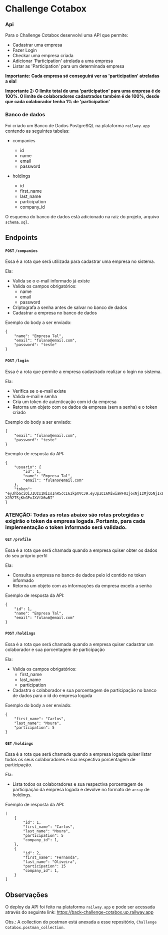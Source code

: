 # Challenge Cotabox

### Api

Para o Challenge Cotabox desenvolvi uma API que permite:

- Cadastrar uma empresa
- Fazer Login
- Checkar uma empresa criada
- Adicionar 'Participation' atrelada a uma empresa
- Listar as 'Participation' para um determinada empresa

**Importante: Cada empresa só conseguirá ver as 'participation' atreladas a ela!**

**Importante 2: O limite total de uma 'participation' para uma empresa é de 100%. O limite de colaboradores cadastrados também é de 100%, desde que cada colaborador tenha 1% de 'participation'**

### Banco de dados

Foi criado um Banco de Dados PostgreSQL na plataforma `railway.app` contendo as seguintes tabelas:

- companies
  - id
  - name
  - email
  - password

- holdings
  - id
  - first_name
  - last_name
  - participation
  - company_id

O esquema do banco de dados está adicionado na raiz do projeto, arquivo `schema.sql`.

## Endpoints

#### `POST` `/companies`

Essa é a rota que será utilizada para cadastrar uma empresa no sistema.

Ela:

- Valida se o e-mail informado já existe
- Valida os campos obrigatórios:
  - name
  - email
  - password
- Criptografa a senha antes de salvar no banco de dados
- Cadastrar a empresa no banco de dados

Exemplo do body a ser enviado:

```
{
    "name": "Empresa Tal",
    "email": "fulano@email.com",
    "password": "teste"
}
```

#### `POST` `/login`

Essa é a rota que permite a empresa cadastrado realizar o login no sistema.

Ela:

- Verifica se o e-mail existe
- Valida e-mail e senha
- Cria um token de autenticação com id da empresa
- Retorna um objeto com os dados da empresa (sem a senha) e o token criado

Exemplo do body a ser enviado:

```
{
    "email": "fulano@email.com",
    "password": "teste"
}
```

Exemplo de resposta da API:

```
{
    "usuario": {
        "id": 1,
        "name": "Empresa Tal",
        "email": "fulano@email.com"
    },
    "token": "eyJhbGciOiJIUzI1NiIsInR5cCI6IkpXVCJ9.eyJpZCI6MiwiaWF0IjoxNjIzMjQ5NjIxLCJleHAiOjE2MjMyNzg0MjF9.KLR9t7m_JQJfpuRv9_8H2-XJ92TSjKhGPxJXVfX6wBI"
}
```

### ATENÇÃO: Todas as rotas abaixo são rotas protegidas e exigirão o token da empresa logada. Portanto, para cada implementação o token informado será validado.

#### `GET` `/profile`

Essa é a rota que será chamada quando a empresa quiser obter os dados do seu próprio perfil

Ela:

- Consulta a empresa no banco de dados pelo id contido no token informado
- Retorna um objeto com as informações da empresa exceto a senha

Exemplo de resposta da API:

```
{
    "id": 1,
    "name": "Empresa Tal",
    "email": "fulano@email.com"
}
```

#### `POST` `/holdings`

Essa é a rota que será chamada quando a empresa quiser cadastrar um colaborador e sua porcentagem de participação

Ela:

- Valida os campos obrigatórios:
  - first_name
  - last_name
  - participation
- Cadastra o colaborador e sua porcentagem de participação no banco de dados para o id do empresa logada

Exemplo do body a ser enviado:

```
{
    "first_name": "Carlos",
    "last_name": "Moura",
    "participation": 5
}
```

#### `GET` `/holdings`

Essa é a rota que será chamada quando a empresa logada quiser listar todos os seus colaboradores e sua respectiva porcentagem de participação.

Ela:

- Lista todos os colaboradores e sua respectiva porcentagem de participação da empresa logada e devolve no formato de `array` de holdings.

Exemplo de resposta da API:

```
[
    {
        "id": 1,
        "first_name": "Carlos",
        "last_name": "Moura",
        "participation": 5
        "company_id": 1,
    },
    {
        "id": 2,
        "first_name": "Fernanda",
        "last_name": "Oliveira",
        "participation": 15
        "company_id": 1,
    }
]
```

## Observações

O deploy da API foi feito na plataforma `railway.app` e pode ser acessada através do seguinte link: https://back-challenge-cotabox.up.railway.app

Obs.: A collection do postman está anexada a esse repositório, `Challenge Cotabox.postman_collection`.
